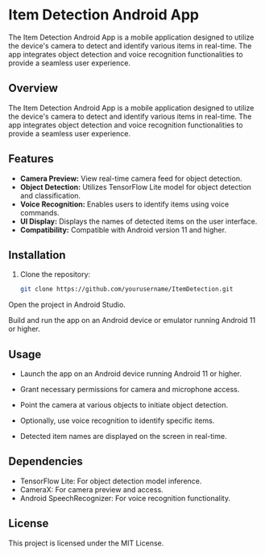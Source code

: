 # Item Detection Android App

The Item Detection Android App is a mobile application designed to utilize the device's camera to detect and identify various items in real-time. The app integrates object detection and voice recognition functionalities to provide a seamless user experience.

## Overview

The Item Detection Android App is a mobile application designed to utilize the device's camera to detect and identify various items in real-time. The app integrates object detection and voice recognition functionalities to provide a seamless user experience.

## Features

- **Camera Preview:** View real-time camera feed for object detection.
- **Object Detection:** Utilizes TensorFlow Lite model for object detection and classification.
- **Voice Recognition:** Enables users to identify items using voice commands.
- **UI Display:** Displays the names of detected items on the user interface.
- **Compatibility:** Compatible with Android version 11 and higher.

## Installation

1. Clone the repository:

   ```bash
   git clone https://github.com/yourusername/ItemDetection.git
Open the project in Android Studio.

Build and run the app on an Android device or emulator running Android 11 or higher.


## Usage
- Launch the app on an Android device running Android 11 or higher.

- Grant necessary permissions for camera and microphone access.

- Point the camera at various objects to initiate object detection.

- Optionally, use voice recognition to identify specific items.

- Detected item names are displayed on the screen in real-time.

## Dependencies
- TensorFlow Lite: For object detection model inference.
- CameraX: For camera preview and access.
- Android SpeechRecognizer: For voice recognition functionality.


## License
This project is licensed under the MIT License.

